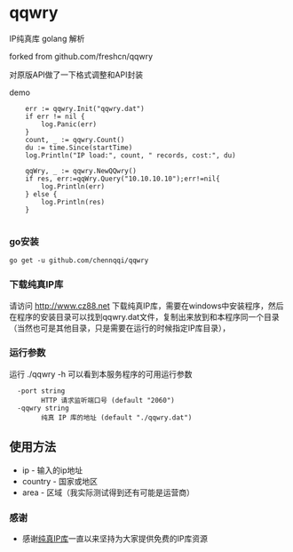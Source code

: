# qqwry

IP纯真库 golang 解析

forked from github.com/freshcn/qqwry

对原版API做了一下格式调整和API封装


demo
```
	err := qqwry.Init("qqwry.dat")
	if err != nil {
		log.Panic(err)
	}
	count, _ := qqwry.Count()
	du := time.Since(startTime)
	log.Println("IP load:", count, " records, cost:", du)
	
	qqWry, _ := qqwry.NewQQwry()
	if res, err:=qqWry.Query("10.10.10.10");err!=nil{
		log.Println(err)
	} else {
		log.Println(res)
	}


```

### go安装

```
go get -u github.com/chennqqi/qqwry
```

### 下载纯真IP库
请访问 http://www.cz88.net 下载纯真IP库，需要在windows中安装程序，然后在程序的安装目录可以找到qqwry.dat文件，复制出来放到和本程序同一个目录（当然也可是其他目录，只是需要在运行的时候指定IP库目录），

### 运行参数

运行 ./qqwry -h 可以看到本服务程序的可用运行参数

```
  -port string
    	HTTP 请求监听端口号 (default "2060")
  -qqwry string
    	纯真 IP 库的地址 (default "./qqwry.dat")
```

## 使用方法

* ip - 输入的ip地址
* country - 国家或地区
* area - 区域（我实际测试得到还有可能是运营商）


### 感谢

* 感谢[纯真IP库](http://www.cz88.net)一直以来坚持为大家提供免费的IP库资源

